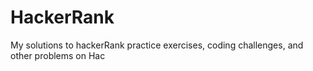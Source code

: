 # HackerRank
My solutions to hackerRank practice exercises, coding challenges, and other problems on Hac
